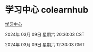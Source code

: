 # 学习中心 colearnhub
[学习中心](http://:56308/colearnhub/)

2024年 03月 09日 星期六 20:30:03 CST

2024年 03月 09日 星期六 12:30:03 GMT
